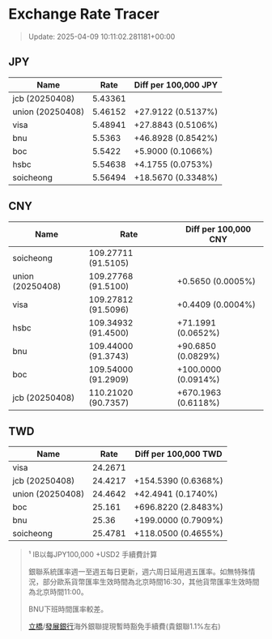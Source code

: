 # Exchange Rate Tracer

> Update: 2025-04-09 10:11:02.281181+00:00

## JPY

| Name             |    Rate | Diff per 100,000 JPY   |
|------------------|---------|------------------------|
| jcb (20250408)   | 5.43361 |                        |
| union (20250408) | 5.46152 | +27.9122 (0.5137%)     |
| visa             | 5.48941 | +27.8843 (0.5106%)     |
| bnu              | 5.5363  | +46.8928 (0.8542%)     |
| boc              | 5.5422  | +5.9000 (0.1066%)      |
| hsbc             | 5.54638 | +4.1755 (0.0753%)      |
| soicheong        | 5.56494 | +18.5670 (0.3348%)     |

## CNY

| Name             | Rate                | Diff per 100,000 CNY   |
|------------------|---------------------|------------------------|
| soicheong        | 109.27711	(91.5105) |                        |
| union (20250408) | 109.27768	(91.5100) | +0.5650 (0.0005%)      |
| visa             | 109.27812	(91.5096) | +0.4409 (0.0004%)      |
| hsbc             | 109.34932	(91.4500) | +71.1991 (0.0652%)     |
| bnu              | 109.44000	(91.3743) | +90.6850 (0.0829%)     |
| boc              | 109.54000	(91.2909) | +100.0000 (0.0914%)    |
| jcb (20250408)   | 110.21020	(90.7357) | +670.1963 (0.6118%)    |

## TWD

| Name             |    Rate | Diff per 100,000 TWD   |
|------------------|---------|------------------------|
| visa             | 24.2671 |                        |
| jcb (20250408)   | 24.4217 | +154.5390 (0.6368%)    |
| union (20250408) | 24.4642 | +42.4941 (0.1740%)     |
| boc              | 25.161  | +696.8220 (2.8483%)    |
| bnu              | 25.36   | +199.0000 (0.7909%)    |
| soicheong        | 25.4781 | +118.0500 (0.4655%)    |


> ¹ IB以每JPY100,000 +USD2 手續費計算
>
> 銀聯系統匯率週一至週五每日更新，週六周日延用週五匯率。如無特殊情況，部分歐系貨幣匯率生效時間為北京時間16:30，其他貨幣匯率生效時間為北京時間11:00。
>
> BNU下班時間匯率較差。
>
> [立橋](https://www.wlbank.com.mo/uploads/ueditor/file/20181211/1544536513900230.pdf)/[發展銀行](https://www.mdb.com.mo/Service_Charges_20230728.pdf)海外銀聯提現暫時豁免手續費(貴銀聯1.1%左右)

